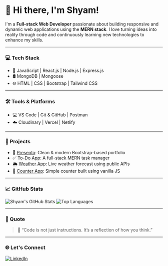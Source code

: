 # 👋 Hi there, I'm Shyam!

I'm a **Full-stack Web Developer** passionate about building responsive and dynamic web applications using the **MERN stack**. I love turning ideas into reality through code and continuously learning new technologies to enhance my skills.

---

### 💻 Tech Stack
- 🚀 JavaScript | React.js | Node.js | Express.js
- 🛢️ MongoDB | Mongoose
- 🌐 HTML | CSS | Bootstrap | Tailwind CSS

---

### 🛠 Tools & Platforms
- 💻 VS Code | Git & GitHub | Postman
- ☁️ Cloudinary | Vercel | Netlify

---

### 📌 Projects
- 🎯 [Presento](https://github.com/yourusername/presento): Clean & modern Bootstrap-based portfolio  
- ✅ [To-Do App](https://github.com/yourusername/todo-app): A full-stack MERN task manager  
- 🌦️ [Weather App](https://github.com/yourusername/weather-app): Live weather forecast using public APIs  
- 🧮 [Counter App](https://github.com/yourusername/counter-app): Simple counter built using vanilla JS

---

### 📈 GitHub Stats

![Shyam's GitHub Stats](https://github-readme-stats.vercel.app/api?username=Shyam-Dev-12&show_icons=true&theme=radical)
![Top Languages](https://github-readme-stats.vercel.app/api/top-langs/?username=Shyam-Dev-12&layout=compact&theme=radical)

---

### 💬 Quote
> 💭 “Code is not just instructions. It’s a reflection of how you think.”

---

### 🌐 Let's Connect

[![LinkedIn](https://img.shields.io/badge/LinkedIn-blue?logo=linkedin&style=for-the-badge)](https://linkedin.com/in/your-profile)  
